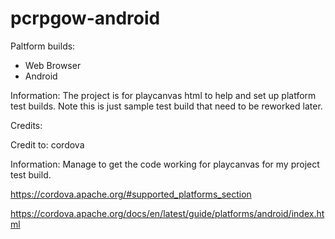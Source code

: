 # pcrpgow-android

 Paltform builds:
  * Web Browser
  * Android

  Information: The project is for playcanvas html to help and set up platform test builds.
  Note this is just sample test build that need to be reworked later.

Credits:

Credit to: cordova

Information: Manage to get the code working for playcanvas for my project test build.

https://cordova.apache.org/#supported_platforms_section

https://cordova.apache.org/docs/en/latest/guide/platforms/android/index.html
